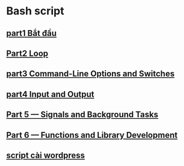 # Bash script
##  [part1 Bắt đầu](https://github.com/thanhquang99/thuctap/blob/master/bash_script/part1.md)
##  [Part2 Loop](https://github.com/thanhquang99/thuctap/blob/master/bash_script/part2.md)
##  [part3 Command-Line Options and Switches](https://github.com/thanhquang99/thuctap/blob/master/bash_script/part3.md)
##  [part4 Input and Output](https://github.com/thanhquang99/thuctap/blob/master/bash_script/pard4.md)
##  [ Part 5 — Signals and Background Tasks](https://github.com/thanhquang99/thuctap/blob/master/bash_script/part5.md)
##  [Part 6 — Functions and Library Development](https://github.com/thanhquang99/thuctap/blob/master/bash_script/part6.md)
##  []()
##  [script cài wordpress](https://github.com/thanhquang99/thuctap/blob/master/bash_script/scriptcaiwp.md)